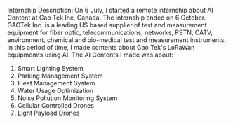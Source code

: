 Internship Description: On 6 July, I started a remote internship about AI Content at Gao Tek Inc, Canada. The internship ended on 6 October. GAOTek Inc. is a leading US based supplier of test and measurement equipment for fiber optic, telecommunications, networks, PSTN, CATV, environment, chemical and bio-medical test and measurement instruments. In this period of time, I made contents about Gao Tek's LoRaWan equipmemts using AI.
The AI Contents I made was about:
1. Smart Lighting System
2. Parking Management System
3. Fleet Management System
4. Water Usage Optimization
5. Noise Pollution Monitoring System
6. Cellular Controlled Drones
7. Light Payload Drones
